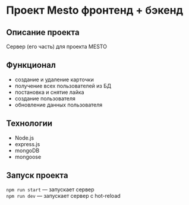
# Проект Mesto фронтенд + бэкенд


## Описание проекта
Сервер (его часть) для проекта MESTO 

## Функционал
* создание и удаление карточки
* получение всех пользователей из БД
* постановка и снятие лайка
* создание пользователя
* обновление данных пользователя


## Технологии
* Node.js
* express.js
* mongoDB
* mongoose

## Запуск проекта

`npm run start` — запускает сервер   
`npm run dev` — запускает сервер с hot-reload
